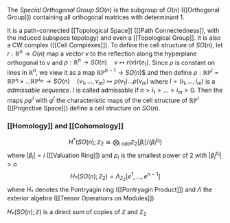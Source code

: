 The *Special Orthogonal Group* $SO(n)$ is the subgroup of $O(n)$ ([[Orthogonal Group]]) containing all orthogonal matrices with determinant $1$.

It is a path-connected [[Topological Space]] ([[Path Connectedness]], with the induced subspace topology) and even a [[Topological Group]]. It is also a CW complex ([[Cell Complexes]]).
To define the cell structure of $SO(n)$, let $r:\mathbb{R}^n\rightarrow O(n)$ map a vector $v$ to the reflection along the hyperplane orthogonal to $v$ and $\rho:\mathbb{R}^n\rightarrow SO(n)\quad v\mapsto r(v)r(e_1)$. Since $\rho$ is constant on lines in $\mathbb{R}^n$, we view it as a map $\mathbb{R}\mathbb{P}^{n-1}\rightarrow SO(n$)$ and then define $\rho : \mathbb{R}\mathbb{P}^I = \mathbb{R}\mathbb{P}^{i_1}\times \dots \mathbb{R}\mathbb{P}^{i_m}\rightarrow SO(n) \quad (v_1,\dots,v_m)\mapsto \rho(v_1)\dots\rho(v_m)$ where $I=(i_1,\dots,i_m)$ is a *admissable sequence*. $I$ is called admissable if $n>i_1>\dots>i_m>0$. Then the maps $\rho\varphi^I$ with $\varphi^I$ the characteristic maps of the cell structure of $\mathbb{R}\mathbb{P}^I$ ([[Projective Space]]) define a cell structure on $SO(n)$.

### [[Homology]] and [[Cohomology]]

$$ H^*(SO(n);\mathbb{Z}_2 \cong \bigotimes_{i \text{ odd}} \mathbb{Z}_2[\beta_i]/(\beta_i^{p_i})$$
where $|\beta_i| = i$ ([[Valuation Ring]]) and $p_i$ is the smallest power of $2$ with $|\beta_i^{p_i}|>n$
$$H_*(SO(n);\mathbb{Z}_2) = \Lambda_{\mathbb{Z}_2}[e^1,\dots,e^{n-1}]$$ where $H_*$ denotes the Pontryagin ring ([[Pontryagin Product]]) and $\Lambda$ the exterior algebra ([[Tensor Operations on Modules]])

$H_*(SO(n);\mathbb{Z})$ is a direct sum of copies of $\mathbb{Z}$ and $\mathbb{Z}_2$